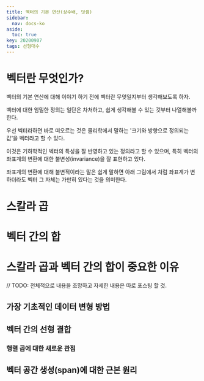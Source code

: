 ```yaml
---
title: 벡터의 기본 연산(상수배, 덧셈)
sidebar:
  nav: docs-ko
aside:
  toc: true
key: 20200907
tags: 선형대수
---
```


# 벡터란 무엇인가?

벡터의 기본 연산에 대해 이야기 하기 전에 벡터란 무엇일지부터 생각해보도록 하자.

벡터에 대한 엄밀한 정의는 일단은 차처하고, 쉽게 생각해볼 수 있는 것부터 나열해볼까 한다.

우선 벡터라하면 바로 떠오르는 것은 물리학에서 말하는 '크기와 방향으로 정의되는 값'을 벡터라고 할 수 있다.

이것은 기하학적인 벡터의 특성을 잘 반영하고 있는 정의라고 할 수 있으며, 특히 벡터의 좌표계의 변환에 대한 불변성(invariance)을 잘 표현하고 있다.

좌표계의 변환에 대해 불변적이라는 말은 쉽게 말하면 아래 그림에서 처럼 좌표계가 변하더라도 벡터 그 자체는 가만히 있다는 것을 의미한다.



# 스칼라 곱

# 벡터 간의 합

# 스칼라 곱과 벡터 간의 합이 중요한 이유

// TODO: 전체적으로 내용을 조망하고 자세한 내용은 따로 포스팅 할 것.

## 가장 기초적인 데이터 변형 방법

## 벡터 간의 선형 결합

### 행렬 곱에 대한 새로운 관점

## 벡터 공간 생성(span)에 대한 근본 원리

